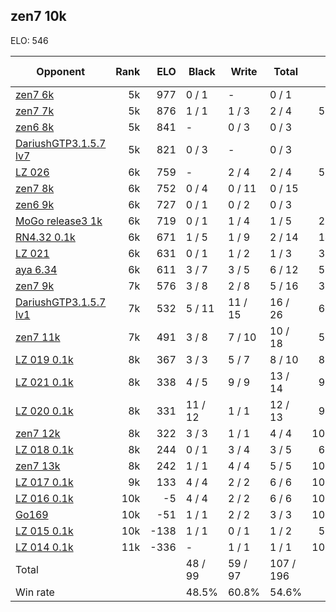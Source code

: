 ## zen7 10k ##

ELO: 546

Opponent | Rank | ELO | Black | Write | Total | Win rate
---------|-----:|----:|-------|-------|-------|-------:
[zen7 6k](zen7%206k.md) | 5k | 977 | 0 / 1 | - | 0 / 1 | 0.0%
[zen7 7k](zen7%207k.md) | 5k | 876 | 1 / 1 | 1 / 3 | 2 / 4 | 50.0%
[zen6 8k](zen6%208k.md) | 5k | 841 | - | 0 / 3 | 0 / 3 | 0.0%
[DariushGTP3.1.5.7 lv7](DariushGTP3.1.5.7%20lv7.md) | 5k | 821 | 0 / 3 | - | 0 / 3 | 0.0%
[LZ 026](LZ%20026.md) | 6k | 759 | - | 2 / 4 | 2 / 4 | 50.0%
[zen7 8k](zen7%208k.md) | 6k | 752 | 0 / 4 | 0 / 11 | 0 / 15 | 0.0%
[zen6 9k](zen6%209k.md) | 6k | 727 | 0 / 1 | 0 / 2 | 0 / 3 | 0.0%
[MoGo release3 1k](MoGo%20release3%201k.md) | 6k | 719 | 0 / 1 | 1 / 4 | 1 / 5 | 20.0%
[RN4.32 0.1k](RN4.32%200.1k.md) | 6k | 671 | 1 / 5 | 1 / 9 | 2 / 14 | 14.3%
[LZ 021](LZ%20021.md) | 6k | 631 | 0 / 1 | 1 / 2 | 1 / 3 | 33.3%
[aya 6.34](aya%206.34.md) | 6k | 611 | 3 / 7 | 3 / 5 | 6 / 12 | 50.0%
[zen7 9k](zen7%209k.md) | 7k | 576 | 3 / 8 | 2 / 8 | 5 / 16 | 31.3%
[DariushGTP3.1.5.7 lv1](DariushGTP3.1.5.7%20lv1.md) | 7k | 532 | 5 / 11 | 11 / 15 | 16 / 26 | 61.5%
[zen7 11k](zen7%2011k.md) | 7k | 491 | 3 / 8 | 7 / 10 | 10 / 18 | 55.6%
[LZ 019 0.1k](LZ%20019%200.1k.md) | 8k | 367 | 3 / 3 | 5 / 7 | 8 / 10 | 80.0%
[LZ 021 0.1k](LZ%20021%200.1k.md) | 8k | 338 | 4 / 5 | 9 / 9 | 13 / 14 | 92.9%
[LZ 020 0.1k](LZ%20020%200.1k.md) | 8k | 331 | 11 / 12 | 1 / 1 | 12 / 13 | 92.3%
[zen7 12k](zen7%2012k.md) | 8k | 322 | 3 / 3 | 1 / 1 | 4 / 4 | 100.0%
[LZ 018 0.1k](LZ%20018%200.1k.md) | 8k | 244 | 0 / 1 | 3 / 4 | 3 / 5 | 60.0%
[zen7 13k](zen7%2013k.md) | 8k | 242 | 1 / 1 | 4 / 4 | 5 / 5 | 100.0%
[LZ 017 0.1k](LZ%20017%200.1k.md) | 9k | 133 | 4 / 4 | 2 / 2 | 6 / 6 | 100.0%
[LZ 016 0.1k](LZ%20016%200.1k.md) | 10k | -5 | 4 / 4 | 2 / 2 | 6 / 6 | 100.0%
[Go169](Go169.md) | 10k | -51 | 1 / 1 | 2 / 2 | 3 / 3 | 100.0%
[LZ 015 0.1k](LZ%20015%200.1k.md) | 10k | -138 | 1 / 1 | 0 / 1 | 1 / 2 | 50.0%
[LZ 014 0.1k](LZ%20014%200.1k.md) | 11k | -336 | - | 1 / 1 | 1 / 1 | 100.0%
Total | | | 48 / 99 | 59 / 97 | 107 / 196 | 
Win rate| | | 48.5% | 60.8% | 54.6% | 
